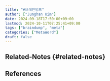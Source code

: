 ```yaml
---
title: "#브레인덤프"
author: ["Junghan Kim"]
date: 2024-09-18T17:50:00+09:00
lastmod: 2024-10-11T07:25:41+09:00
tags: ["braindump", "meta"]
categories: ["MetaWord"]
draft: false
---
```


<!--more-->


## Related-Notes {#related-notes}

## References

<style>.csl-entry{text-indent: -1.5em; margin-left: 1.5em;}</style><div class="csl-bib-body">
</div>
